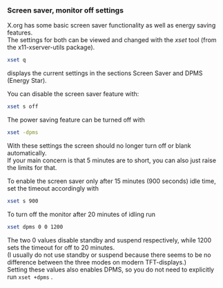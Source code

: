 ### Screen saver, monitor off settings

X.org has some basic screen saver functionality as well as energy saving features. \
The settings for both can be viewed and changed with the *xset* tool (from the x11-xserver-utils package).
```sh
xset q 
```
displays the current settings in the sections Screen Saver and DPMS (Energy Star).

You can disable the screen saver feature with:
```sh
xset s off
```

The power saving feature can be turned off with
```sh
xset -dpms
```

With these settings the screen should no longer turn off or blank automatically.\
If your main concern is that 5 minutes are to short, you can also just raise the limits for that. 

To enable the screen saver only after 15 minutes (900 seconds) idle time, set the timeout accordingly with
```sh
xset s 900
```

To turn off the monitor after 20 minutes of idling run
```sh
xset dpms 0 0 1200
```

The two 0 values disable standby and suspend respectively, while 1200 sets the timeout for off to 20 minutes. \
(I usually do not use standby or suspend because there seems to be no difference between the three modes on modern TFT-displays.) \
Setting these values also enables DPMS, so you do not need to explicitly run ```xset +dpms``` .
